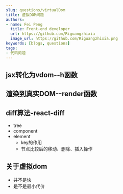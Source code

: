 ```yaml
---
slug: questions/virtualDom
title: 虚拟DOM问题
authors:
- name: Fei Peng
  title: Front-end developer
  url: https://github.com/Riguangzhixia
  image_url: https://github.com/Riguangzhixia.png
keywords: [blogs, questions]
tags:
- 代码问题
---
```


## jsx转化为vdom--h函数

## 渲染到真实DOM--render函数

## diff算法-react-diff

* tree
* component
* element
  * key的作用
  * 节点比较后的移动、删除、插入操作

## 关于虚拟dom

* 并不是快
* 是不是最小代价

